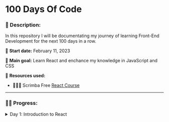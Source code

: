 # 100 Days Of Code

### 📝 Description:
In this repository I will be documentating my journey of learning Front-End Development for the next 100 days in a row.

📆 **Start date:** February 11, 2023

🎯 **Main goal:** Learn React and enchance my knowledge in JavaScript and CSS

🔗 **Resources used:** 

* 👩🏼‍💻 Scrimba Free [React Course](https://scrimba.com/learn/learnreact)


---



### 💪🏼 Progress:

<details>
<summary>Day 1: Introduction to React</summary>



🗓 **Date:** February 11, 2023

📝 **Personal Notes:**

Today I finally started my first React course with Scrimba! I've been listening to their podcast a lot and have been eager to try out their classes. So far, I am impressed! I love the fact that the teacher constantly enforces scrimba students to practice what they learned in almost every lesson.

The introduction is going well so far - everything seems to be understandable and not scary :)

I have a better understanding why developers use React! It is composable (you can easily breakdown a big project into mini more manageable components for easier use and navigation. It also makes coding more effective - what takes a developer several lines of code to develop a simple feature in Vanilla JavaScript, might take only one line of code in React!

🧠 **What I learned:**
- That React is composable & declarative
- How to set up React
- What are JSX, React Components and how to use them
- Outside of Scrimba, I learned how to set up React locally on my computer, using VS code

👩🏼‍💻 **What I built:**
- I already started to build my [first React project](https://github.com/codedbypolina/learning-react)! It is a simple landing page that enforces me to practice how to set up React, use JSX and organize components. With this project I realized that I started to forget some CSS, so I need to refresh my memory on its important basics (e.g. flexbox...)

</details>
